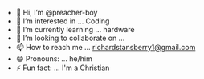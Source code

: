 - 👋 Hi, I’m @preacher-boy
- 👀 I’m interested in ... Coding
- 🌱 I’m currently learning ... hardware
- 💞️ I’m looking to collaborate on ...
- 📫 How to reach me ... richardstansberry1@gmail.com
- 😄 Pronouns: ... he/him
- ⚡ Fun fact: ... I'm a Christian

<!---
preacher-boy/preacher-boy is a ✨ special ✨ repository because its `README.md` (this file) appears on your GitHub profile.
You can click the Preview link to take a look at your changes.
--->
